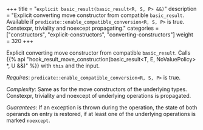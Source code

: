 +++
title = "`explicit basic_result(basic_result<R, S, P> &&)`"
description = "Explicit converting move constructor from compatible `basic_result`. Available if `predicate::enable_compatible_conversion<R, S, P>` is true. Constexpr, triviality and noexcept propagating."
categories = ["constructors", "explicit-constructors", "converting-constructors"]
weight = 320
+++

Explicit converting move constructor from compatible `basic_result`. Calls {{% api "hook_result_move_construction(basic_result<T, E, NoValuePolicy> *, U &&)" %}} with `this` and the input.

*Requires*: `predicate::enable_compatible_conversion<R, S, P>` is true.

*Complexity*: Same as for the move constructors of the underlying types. Constexpr, triviality and noexcept of underlying operations is propagated.

*Guarantees*: If an exception is thrown during the operation, the state of both operands on entry is restored, if at least one of the underlying operations is marked `noexcept`.
